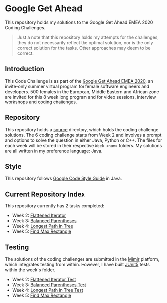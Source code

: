 # Google Get Ahead
 This repository holds my solutions to the Google Get Ahead EMEA 2020 Coding Challenges.
 
 > Just a note that this repository holds my attempts for the challenges, they do not necessarily
 > reflect the optimal solution, nor is the only correct solution for the tasks. Other approaches
 > may deem to be correct.

## Introduction
 This Code Challenge is as part of the 
 [Google Get Ahead EMEA 2020](https://events.withgoogle.com/get-ahead-emea-2020/#content), an
  invite-only summer virtual program for female software engineers and developers. 500 females in
   the European, Middle Eastern and African zone are invited for this 8 week long program and for video
    sessions, interview workshops and coding challenges.
  
## Repository
  This repository holds a [source](./src) directory, which holds the coding challenge solutions. The
   6 coding challenge starts from Week 2 and involves a prompt and options to solve the question
    in either Java, Python or C++. The files for each week will be stored in their respective
     `Week <num>` folders. My solutions are all written in my preference language: Java.
     
## Style
   This repository follows
    [Google Code Style Guide](https://google.github.io/styleguide/javaguide.html) in Java. 
    
## Current Repository Index
  This repository currently has 2 tasks completed:
  * Week 2: [Flattened Iterator](src/Week%202/FlattenedIterator.java)
  * Week 3: [Balanced Parentheses](src/Week%203/BalancedParentheses.java)
  * Week 4: [Longest Path in Tree](src/Week%204/Tree.java)
  * Week 5: [Find Max Rectangle](src/Week%205/FindMaxRectangle.java)
  
## Testing
  The solutions of the coding challenges are submitted in the [Mimir](https://www.mimirhq.com/)
   platform, which integrates testing from within. However, I have built
   [JUnit5](https://junit.org/junit5/) tests within the week's folder.
  * Week 2: [Flattened Iterator Test](src/Week%202/FlattenedIteratorTest.java)
  * Week 3: [Balanced Parentheses Test](src/Week%203/BalancedParenthesesTest.java)
  * Week 4: [Longest Path in Tree Test](src/Week%204/TreeLongestPathTest.java)
  * Week 5: [Find Max Rectangle](src/Week%205/FindMaxRectangleTest.java)

